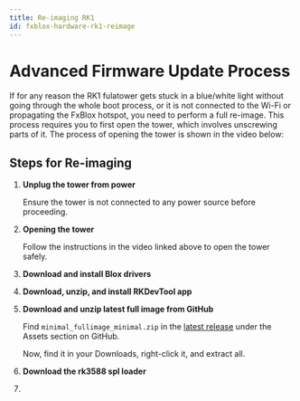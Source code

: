 ```yaml
---
title: Re-imaging RK1
id: fxblox-hardware-rk1-reimage
---
```


# Advanced Firmware Update Process

If for any reason the RK1 fulatower gets stuck in a blue/white light without going through the whole boot process, or it is not connected to the Wi-Fi or propagating the FxBlox hotspot, you need to perform a full re-image. This process requires you to first open the tower, which involves unscrewing parts of it. The process of opening the tower is shown in the video below:

<center>
   <ReactPlayer controls url="https://youtu.be/feBov6U_kJs&t=246s" />
</center>

## Steps for Re-imaging

1. **Unplug the tower from power**

   Ensure the tower is not connected to any power source before proceeding.

2. **Opening the tower**

   Follow the instructions in the video linked above to open the tower safely.

3. **Download and install Blox drivers**

4. **Download, unzip, and install RKDevTool app**

5. **Download and unzip latest full image from GitHub**

    Find `minimal_fullimage_minimal.zip` in the [latest release](https://github.com/functionland/rk1-image/releases/latest) under the Assets section on GitHub.

    Now, find it in your Downloads, right-click it, and extract all.

6. **Download the rk3588 spl loader**

7. 